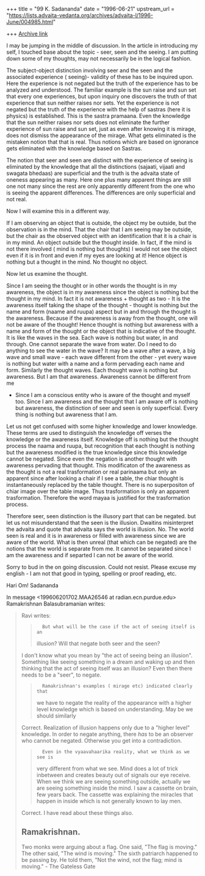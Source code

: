 +++
title = "99 K. Sadananda"
date = "1996-06-21"
upstream_url = "https://lists.advaita-vedanta.org/archives/advaita-l/1996-June/004985.html"

+++
[Archive link](https://lists.advaita-vedanta.org/archives/advaita-l/1996-June/004985.html)

I may be jumping in the middle of discussion.  In the article in introducing my
self, I touched base about the topic - seer, seen and the seeing. I am putting
down some of my thoughts, may not necessarily be in the logical fashion.

The subject-object distinction involving seer and the seen and the associated
experience ( seeing)-  validity of these has to be inquired upon.  Here the
experience is not negated but the truth of the experience has to be analyzed and
understood.  The familiar example is the sun raise and sun set that every one
experiences, but upon inquiry one discovers the truth of that experience  that
sun neither raises nor sets.  Yet the experience is not negated but the truth of
the experience with the help of sastras (here it is physics) is established.
This is the sastra pramaana. Even the knowledge that the sun neither raises nor
sets does not eliminate the further experience of sun raise and sun set, just as
even after knowing it is mirage, does not dismiss the appearance of the mirage.
What gets eliminated is the mistaken notion that that is real. Thus notions
which are based on ignorance gets eliminated with the knowledge based on
Sastras.

The notion that seer and seen are distinct with the experience of seeing is
eliminated by the knowledge that all the distinctions (sajaati, vijaati and
swagata bhedaas) are superficial and the truth is  the advaita state of
oneness appearing as many.  Here one plus many apparent things are still one not
many since the rest are only apparently different from the one who is seeing the
apparent differences.  The differences are only superficial and not real.

Now I will examine this in a different way.

If I am observing an object that is outside, the object my be outside, but the
observation is in the mind.  That the chair that I am seeing may be outside,
but the chair as the observed object with an identification that it is a chair
is in my mind. An object outside but the thought inside.  In fact, if the
mind is not there involved ( mind is nothing but thoughts) I would not see the
object even if it is in front and even if my eyes are looking at it! Hence
object is nothing but a thought in the mind. No thought no object.

Now let us examine the thought.

Since I am seeing the thought or in other words the thought is in my awareness,
the object is in my awareness since the object is nothing but the thought in my
mind.  In fact it is not awareness + thought as two - It is the awareness itself
taking the shape  of the thought - thought is nothing but the name and form
(naame and ruupa) aspect but in and through the thought is the awareness.
Because if the awareness is away from the thought, one will not be aware of the
thought!  Hence thought is nothing but awareness with a name and form of the
thought or the object that is indicative of the thought.  It is like the waves
in the sea. Each wave is nothing but water, in and through.  One cannot separate
the wave from water.  Do I need to do anything to see the water in the wave?  It
may be a wave after a wave, a big wave and small wave - each wave different from
the other - yet every wave is nothing but water with a name and a form pervading
each name and form.  Similarly the thought waves.  Each thought wave is nothing
but awareness.  But I am that awareness.  Awareness cannot be different from me
- Since I am a conscious entity who is aware of the thought and myself too.
Since I am awareness and the thought that I am aware off is nothing but
awareness, the distinction of seer and seen is only superficial.  Every thing is
nothing but awareness that I am.

Let us not get confused with some higher knowledge and lower knowledge.  These
terms are used to distinguish the knowledge off  verses the knowledge or the
awareness itself. Knowledge off is nothing but the thought process the naama and
ruupa, but recognition that each thought is nothing but the awareness modified
is the true knowledge since this knowledge cannot be negated. Since even the
negation is another thought with awareness pervading that thought. This
modificaton of the awareness as the thought is not a real trasformation or real
parinaama but only an apparent since after looking a chair if I see a table, the
chiar thought is instantaneously replaced by the table thought.  There is no
superpositon of chiar image over the table image.  Thus trasformation is only an
apparent trasformation.  Therefore the word mayaa is justified for the
trasformation process.

Therefore seer, seen distinction is the illusory part that can be negated. but
let us not misunderstand that the seen is the illusion. Dwaitins misinterpret
the  advaita and quote that advaita says the world is illusion. No.  The world
seen is real and it is in awareness or filled with awareness since we are aware
of the world.  What is then unreal (that which can be negated) are the notions
that the world is separate from me. It cannot be separated since I am the
awareness and if separted I can not be aware of the world.

Sorry to bud in the on going discussion.  Could not resist.  Please excuse my
english - I am not that good in typing, spelling or proof reading, etc.

Hari Om!
Sadananda



In message  <199606201702.MAA26546 at radian.ecn.purdue.edu> Ramakrishnan
Balasubramanian writes:
> Ravi writes:
>
> >       But what will be the case if the act of seeing itself is an
> > illusion?  Will that negate both seer and the seen?
>
> I don't know what you mean by "the act of seeing being an illusion". Something
> like seeing something in a dream and waking up and then thinking that the act
> of seeing itself was an illusion? Even then there needs to be a "seer", to
> negate.
>
> >       Ramakrishnan's examples ( mirage etc) indicated clearly that
> > we have to negate the reality of the appearance with a higher level
> > knowledge which is based on understanding. May be we should similarly
>
> Correct. Realization of illusion happens only due to a "higher level"
> knowledge. In order to negate anything, there _has_ to be an observer who
> cannot be negated. Otherwise you get into a contradiction.
>
> >       Even in the vyaavahaarika reality, what we think as we see is
> > very different from what we see. Mind does a lot of trick inbetween
> > and creates beauty out of signals our eye receive. When we think we
> > are seeing something outside, actually we are seeing something inside
> > the mind. I saw a cassette on brain, few years back. The cassette was
> > explaining the miracles that happen in inside which is not generally
> > known to lay men.
>
> Correct. I have read about these things also.
>
> Ramakrishnan.
> --
> Two monks were arguing about a flag. One said, "The flag is moving." The other
> said, "The wind is moving." The sixth patriarch happened to be passing by. He
> told them, "Not the wind, not the flag; mind is moving." - The Gateless Gate

